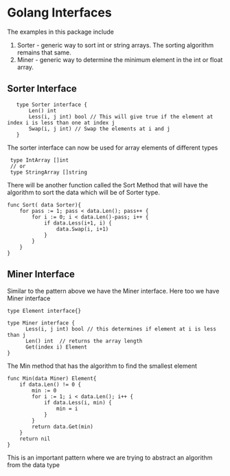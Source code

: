 # Golang Interfaces

The examples in this package include
1. Sorter - generic way to sort int or string arrays. The sorting algorithm remains that same.  
2. Miner - generic way to determine the minimum element in the int or float array.

## Sorter Interface

```
   type Sorter interface {
       Len() int
       Less(i, j int) bool // This will give true if the element at index i is less than one at index j
       Swap(i, j int) // Swap the elements at i and j
   }
```
The sorter interface can now be used for array elements of different types

```
 type IntArray []int  
 // or
 type StringArray []string
 ```
There will be another function called the Sort Method that will have the algorithm to sort the data which will be of Sorter type.

```
func Sort( data Sorter){
    for pass := 1; pass < data.Len(); pass++ {
		for i := 0; i < data.Len()-pass; i++ {
			if data.Less(i+1, i) {
				data.Swap(i, i+1)
			}
		}
	}
}
```

## Miner Interface

Similar to the pattern above we have the Miner interface. Here too we have Miner interface

```
type Element interface{}

type Miner interface {
      Less(i, j int) bool // this determines if element at i is less than j
      Len() int  // returns the array length
      Get(index i) Element
}
```

The Min method that has the algorithm to find the smallest element

```
func Min(data Miner) Element{
    if data.Len() != 0 {
		min := 0
		for i := 1; i < data.Len(); i++ {
			if data.Less(i, min) {
				min = i
			}
		}
		return data.Get(min)
	}
	return nil
}
```

This is an important pattern where we are trying to abstract an algorithm from the data type
